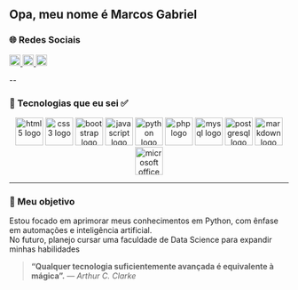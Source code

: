 ## Opa, meu nome é Marcos Gabriel 

### 🌐 Redes Sociais
<p align="left">
  <a href="https://www.instagram.com/marcos_gabriel_d.f/">
    <img src="https://img.shields.io/badge/Instagram-%23E4405F.svg?style=flat-square&logo=instagram&logoColor=white" height="20"/>
  </a>
  <a href="https://www.facebook.com/profile.php?id=100075214742550">
    <img src="https://img.shields.io/badge/Facebook-%231877F2.svg?style=flat-square&logo=facebook&logoColor=white" height="20"/>
  </a>
  <a href="https://www.linkedin.com/in/marcos-gabriel-34ba07295/">
    <img src="https://img.shields.io/badge/LinkedIn-%230077B5.svg?style=flat-square&logo=linkedin&logoColor=white" height="20"/>
  </a>
</p>
--

### 🚀 Tecnologias que eu sei ✅

<div align="center">
  <img src="https://cdn.jsdelivr.net/gh/devicons/devicon/icons/html5/html5-original.svg" height="50" alt="html5 logo"/>
  <img src="https://cdn.jsdelivr.net/gh/devicons/devicon/icons/css3/css3-original.svg" height="50" alt="css3 logo"/>
  <img src="https://cdn.jsdelivr.net/gh/devicons/devicon/icons/bootstrap/bootstrap-original.svg" height="50" alt="bootstrap logo"/>
  <img src="https://cdn.jsdelivr.net/gh/devicons/devicon/icons/javascript/javascript-original.svg" height="50" alt="javascript logo"/>
  <img src="https://cdn.jsdelivr.net/gh/devicons/devicon/icons/python/python-original.svg" height="50" alt="python logo"/>
  <img src="https://cdn.jsdelivr.net/gh/devicons/devicon/icons/php/php-original.svg" height="50" alt="php logo"/>
  <img src="https://cdn.jsdelivr.net/gh/devicons/devicon/icons/mysql/mysql-original.svg" height="50" alt="mysql logo"/>
  <img src="https://cdn.jsdelivr.net/gh/devicons/devicon/icons/postgresql/postgresql-original.svg" height="50" alt="postgresql logo"/>
  <img src="https://cdn.jsdelivr.net/gh/devicons/devicon/icons/markdown/markdown-original.svg" height="50" alt="markdown logo"/>
  <img src="https://cdn.jsdelivr.net/gh/devicons/devicon/icons/microsoftsqlserver/microsoftsqlserver-plain.svg" height="50" alt="microsoft office logo"/>
</div>


---

### 🎯 Meu objetivo

Estou focado em aprimorar meus conhecimentos em Python, com ênfase em automações e inteligência artificial.  
No futuro, planejo cursar uma faculdade de Data Science para expandir minhas habilidades

> **“Qualquer tecnologia suficientemente avançada é equivalente à mágica”.**  _— Arthur C. Clarke_
